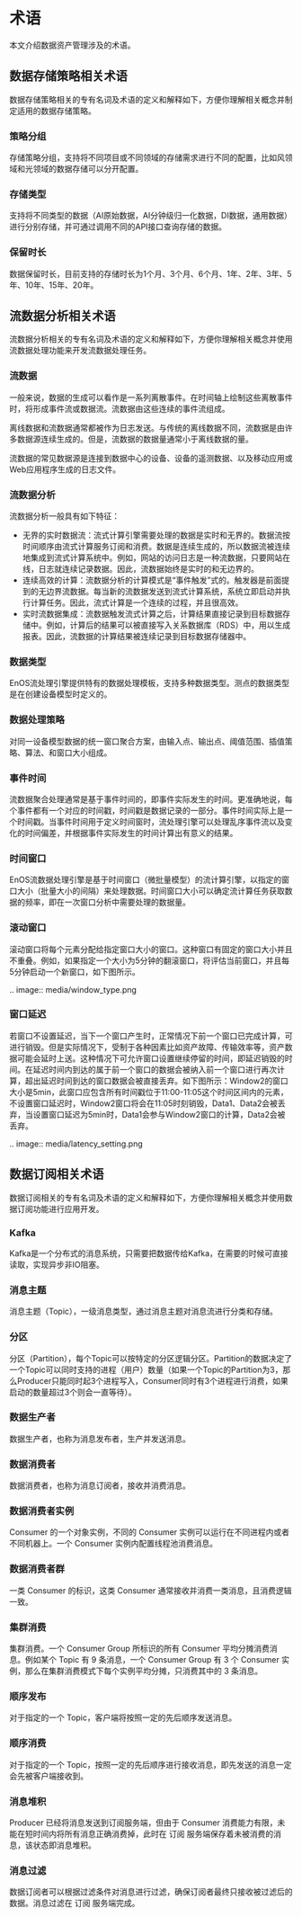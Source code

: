# 术语

本文介绍数据资产管理涉及的术语。

## 数据存储策略相关术语

数据存储策略相关的专有名词及术语的定义和解释如下，方便你理解相关概念并制定适用的数据存储策略。

### 策略分组

存储策略分组，支持将不同项目或不同领域的存储需求进行不同的配置，比如风领域和光领域的数据存储可以分开配置。

### 存储类型

支持将不同类型的数据（AI原始数据，AI分钟级归一化数据，DI数据，通用数据）进行分别存储，并可通过调用不同的API接口查询存储的数据。

### 保留时长

数据保留时长，目前支持的存储时长为1个月、3个月、6个月、1年、2年、3年、5年、10年、15年、20年。



## 流数据分析相关术语

流数据分析相关的专有名词及术语的定义和解释如下，方便你理解相关概念并使用流数据处理功能来开发流数据处理任务。

### 流数据

一般来说，数据的生成可以看作是一系列离散事件。在时间轴上绘制这些离散事件时，将形成事件流或数据流。流数据由这些连续的事件流组成。

离线数据和流数据通常都被作为日志发送。与传统的离线数据不同，流数据是由许多数据源连续生成的。但是，流数据的数据量通常小于离线数据的量。

流数据的常见数据源是连接到数据中心的设备、设备的遥测数据、以及移动应用或Web应用程序生成的日志文件。

### 流数据分析

流数据分析一般具有如下特征：

- 无界的实时数据流：流式计算引擎需要处理的数据是实时和无界的。数据流按时间顺序由流式计算服务订阅和消费。数据是连续生成的，所以数据流被连续地集成到流式计算系统中。例如，网站的访问日志是一种流数据，只要网站在线，日志就连续记录数据。因此，流数据始终是实时的和无边界的。
- 连续高效的计算：流数据分析的计算模式是“事件触发”式的。触发器是前面提到的无边界流数据。每当新的流数据发送到流式计算系统，系统立即启动并执行计算任务。因此，流式计算是一个连续的过程，并且很高效。
- 实时流数据集成：流数据触发流式计算之后，计算结果直接记录到目标数据存储中。例如，计算后的结果可以被直接写入关系数据库（RDS）中，用以生成报表。因此，流数据的计算结果被连续记录到目标数据存储器中。

### 数据类型

EnOS流处理引擎提供特有的数据处理模板，支持多种数据类型。测点的数据类型是在创建设备模型时定义的。

### 数据处理策略

对同一设备模型数据的统一窗口聚合方案，由输入点、输出点、阈值范围、插值策略、算法、和窗口大小组成。

### 事件时间

流数据聚合处理通常是基于事件时间的，即事件实际发生的时间。更准确地说，每个事件都有一个对应的时间戳，时间戳是数据记录的一部分。事件时间实际上是一个时间戳。当事件时间用于定义时间窗时，流处理引擎可以处理乱序事件流以及变化的时间偏差，并根据事件实际发生的时间计算出有意义的结果。

### 时间窗口

EnOS流数据处理引擎是基于时间窗口（微批量模型）的流计算引擎，以指定的窗口大小（批量大小的间隔）来处理数据。时间窗口大小可以确定流计算任务获取数据的频率，即在一次窗口分析中需要处理的数据量。

### 滚动窗口

滚动窗口将每个元素分配给指定窗口大小的窗口。这种窗口有固定的窗口大小并且不重叠。例如，如果指定一个大小为5分钟的翻滚窗口，将评估当前窗口，并且每5分钟启动一个新窗口，如下图所示。

.. image:: media/window_type.png

### 窗口延迟

若窗口不设置延迟，当下一个窗口产生时，正常情况下前一个窗口已完成计算，可进行销毁。但是实际情况下，受制于各种因素比如资产故障、传输效率等，资产数据可能会延时上送。这种情况下可允许窗口设置继续停留的时间，即延迟销毁的时间。在延迟时间内到达的属于前一个窗口的数据会被纳入前一个窗口进行再次计算，超出延迟时间到达的窗口数据会被直接丢弃。如下图所示：Window2的窗口大小是5min，此窗口应包含所有时间戳位于11:00-11:05这个时间区间内的元素，不设置窗口延迟时，Window2窗口将会在11:05时刻销毁，Data1、Data2会被丢弃，当设置窗口延迟为5min时，Data1会参与Window2窗口的计算，Data2会被丢弃。

.. image:: media/latency_setting.png



## 数据订阅相关术语

数据订阅相关的专有名词及术语的定义和解释如下，方便你理解相关概念并使用数据订阅功能进行应用开发。

### Kafka

Kafka是一个分布式的消息系统，只需要把数据传给Kafka，在需要的时候可直接读取，实现异步非IO阻塞。

### 消息主题

消息主题（Topic），一级消息类型，通过消息主题对消息流进行分类和存储。

### 分区

分区（Partition），每个Topic可以按特定的分区逻辑分区。Partition的数据决定了一个Topic可以同时支持的进程（用户）数量（如果一个Topic的Partition为3，那么Producer只能同时起3个进程写入，Consumer同时有3个进程进行消费，如果启动的数量超过3个则会一直等待）。

### 数据生产者

数据生产者，也称为消息发布者，生产并发送消息。

### 数据消费者

数据消费者，也称为消息订阅者，接收并消费消息。

### 数据消费者实例

Consumer 的一个对象实例，不同的 Consumer 实例可以运行在不同进程内或者不同机器上。一个 Consumer 实例内配置线程池消费消息。

### 数据消费者群

一类 Consumer 的标识，这类 Consumer 通常接收并消费一类消息，且消费逻辑一致。

### 集群消费

集群消费。一个 Consumer Group 所标识的所有 Consumer 平均分摊消费消息。例如某个 Topic 有 9 条消息，一个 Consumer Group 有 3 个 Consumer 实例，那么在集群消费模式下每个实例平均分摊，只消费其中的 3 条消息。

### 顺序发布

对于指定的一个 Topic，客户端将按照一定的先后顺序发送消息。

### 顺序消费

对于指定的一个 Topic，按照一定的先后顺序进行接收消息，即先发送的消息一定会先被客户端接收到。

### 消息堆积

Producer 已经将消息发送到订阅服务端，但由于 Consumer 消费能力有限，未能在短时间内将所有消息正确消费掉，此时在 订阅 服务端保存着未被消费的消息，该状态即消息堆积。

### 消息过滤

数据订阅者可以根据过滤条件对消息进行过滤，确保订阅者最终只接收被过滤后的数据。消息过滤在 订阅 服务端完成。

<!--end-->